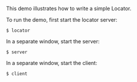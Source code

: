 This demo illustrates how to write a simple Locator.

To run the demo, first start the locator server:
```
$ locator
```
In a separate window, start the server:
```
$ server
```
In a separate window, start the client:
```
$ client
```